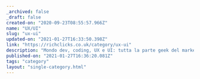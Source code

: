 ```yaml
---
_archived: false
_draft: false
created-on: "2020-09-23T08:55:57.966Z"
name: "UX/UI"
slug: "ux-ui"
updated-on: "2021-01-27T16:33:50.398Z"
link: "https://richclicks.co.uk/category/ux-ui"
description: "Mondo dev, coding, UX e UI: tutta la parte geek del marketing\n"
published-on: "2021-01-27T16:36:20.081Z"
tags: "category"
layout: "single-category.html"
---
```



